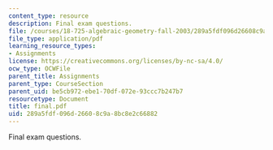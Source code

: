 ```yaml
---
content_type: resource
description: Final exam questions.
file: /courses/18-725-algebraic-geometry-fall-2003/289a5fdf096d26608c9a8bc8e2c66882_final.pdf
file_type: application/pdf
learning_resource_types:
- Assignments
license: https://creativecommons.org/licenses/by-nc-sa/4.0/
ocw_type: OCWFile
parent_title: Assignments
parent_type: CourseSection
parent_uid: be5cb972-ebe1-70df-072e-93ccc7b247b7
resourcetype: Document
title: final.pdf
uid: 289a5fdf-096d-2660-8c9a-8bc8e2c66882
---
```

Final exam questions.